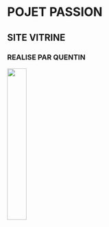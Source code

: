 # POJET PASSION
## SITE VITRINE
### REALISE PAR QUENTIN

<p align="left">
  <img align="center" width="30%" src="https://i.pinimg.com/originals/dd/64/6b/dd646b9eac605e8651c935b60f755798.gif" />
</p>
